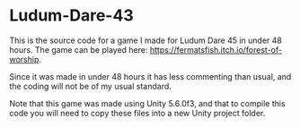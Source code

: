# Ludum-Dare-43

This is the source code for a game I made for Ludum Dare 45 in under 48 hours. The game can be played here: https://fermatsfish.itch.io/forest-of-worship.

Since it was made in under 48 hours it has less commenting than usual, and the coding will not be of my usual standard.

Note that this game was made using Unity 5.6.0f3, and that to compile this code you will need to copy these files into a new Unity project folder.
